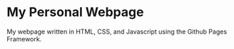 My Personal Webpage
======

My webpage written in HTML, CSS, and Javascript using the Github Pages Framework. 
